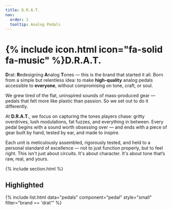 ```yaml
---
title: D.R.A.T.
nav:
  order: 1
  tooltip: Analog Pedals
---
```


# {% include icon.html icon="fa-solid fa-music" %}D.R.A.T.

<!--**D**esigned for **R**aw **A**nalog **T**one-->
**D**rat: **R**edesigning **A**nalog **T**ones
 — this is the brand that started it all. Born from a simple but relentless idea: to make **high-quality** analog pedals accessible to **everyone**, without compromising on tone, craft, or soul.

We grew tired of the flat, uninspired sounds of mass-produced gear — pedals that felt more like plastic than passion. So we set out to do it differently.

At **D.R.A.T.**, we focus on capturing the tones players chase: gritty overdrives, lush modulations, fat fuzzes, and everything in between. Every pedal begins with a sound worth obsessing over — and ends with a piece of gear built by hand, tested by ear, and made to inspire.

Each unit is meticulously assembled, rigorously tested, and held to a personal standard of excellence — not to just function properly, but to feel right. This isn't just about circuits. It's about character. It's about tone that’s raw, real, and yours.

{% include section.html %}

## Highlighted

{%
  include list.html
  data="pedals"
  component="pedal"
	style="small"
  filter="brand == 'drat'"
%}

